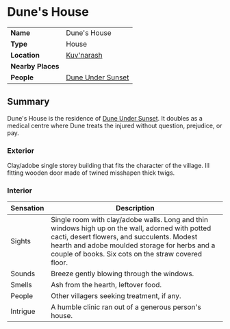 # Dune's House

|||
| --- | --- |
| **Name** | Dune's House | place.4
| **Type** | House |
| **Location** | [Kuv'narash](../../villages/kuvnarash.md) |
| **Nearby Places** | |
| **People** | [Dune Under Sunset](../../../characters/dune-under-sunset.md) |

## Summary

Dune's House is the residence of [Dune Under Sunset](../../../characters/dune-under-sunset.md). It doubles as a medical centre where Dune treats the injured without question, prejudice, or pay.

### Exterior

Clay/adobe single storey building that fits the character of the village. Ill fitting wooden door made of twined misshapen thick twigs.

### Interior

| Sensation | Description |
| ---- | --- |
| Sights | Single room with clay/adobe walls. Long and thin windows high up on the wall, adorned with potted cacti, desert flowers, and succulents. Modest hearth and adobe moulded storage for herbs and a couple of books. Six cots on the straw covered floor. |
| Sounds | Breeze gently blowing through the windows. |
| Smells | Ash from the hearth, leftover food. |
| People | Other villagers seeking treatment, if any. |
| Intrigue | A humble clinic ran out of a generous person's house. |
